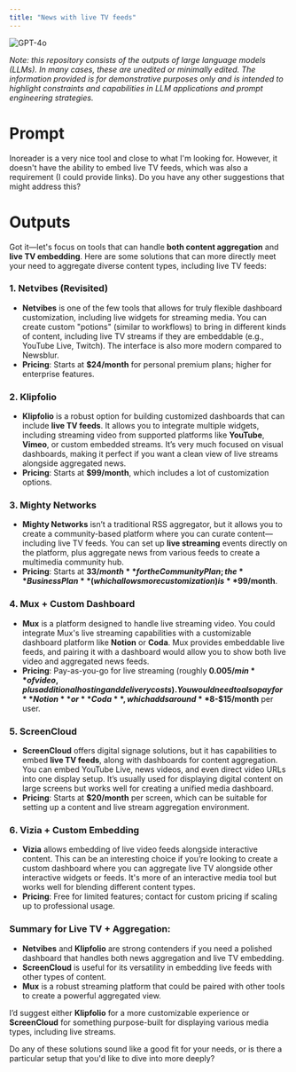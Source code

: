 ```yaml
---
title: "News with live TV feeds"
---
```

![GPT-4o](https://img.shields.io/badge/GPT--4o-3333FF?style=for-the-badge&logo=openai&logoColor=white)



*Note: this repository consists of the outputs of large language models (LLMs). In many cases, these are unedited or minimally edited. The information provided is for demonstrative purposes only and is intended to highlight constraints and capabilities in LLM applications and prompt engineering strategies.*


# Prompt

Inoreader is a very nice tool and close to what I'm looking for. However, it doesn't have the ability to embed live TV feeds, which was also a requirement (I could provide links). Do you have any other suggestions that might address this?

# Outputs

Got it—let's focus on tools that can handle **both content aggregation** and **live TV embedding**. Here are some solutions that can more directly meet your need to aggregate diverse content types, including live TV feeds:

### 1. **Netvibes (Revisited)**
   - **Netvibes** is one of the few tools that allows for truly flexible dashboard customization, including live widgets for streaming media. You can create custom "potions" (similar to workflows) to bring in different kinds of content, including live TV streams if they are embeddable (e.g., YouTube Live, Twitch). The interface is also more modern compared to Newsblur.
   - **Pricing**: Starts at **$24/month** for personal premium plans; higher for enterprise features.

### 2. **Klipfolio**
   - **Klipfolio** is a robust option for building customized dashboards that can include **live TV feeds**. It allows you to integrate multiple widgets, including streaming video from supported platforms like **YouTube**, **Vimeo**, or custom embedded streams. It’s very much focused on visual dashboards, making it perfect if you want a clean view of live streams alongside aggregated news.
   - **Pricing**: Starts at **$99/month**, which includes a lot of customization options.

### 3. **Mighty Networks**
   - **Mighty Networks** isn’t a traditional RSS aggregator, but it allows you to create a community-based platform where you can curate content—including live TV feeds. You can set up **live streaming** events directly on the platform, plus aggregate news from various feeds to create a multimedia community hub.
   - **Pricing**: Starts at **$33/month** for the Community Plan; the **Business Plan** (which allows more customization) is **$99/month**.

### 4. **Mux + Custom Dashboard**
   - **Mux** is a platform designed to handle live streaming video. You could integrate Mux's live streaming capabilities with a customizable dashboard platform like **Notion** or **Coda**. Mux provides embeddable live feeds, and pairing it with a dashboard would allow you to show both live video and aggregated news feeds.
   - **Pricing**: Pay-as-you-go for live streaming (roughly **$0.005/min** of video, plus additional hosting and delivery costs). You would need to also pay for **Notion** or **Coda**, which adds around **$8-$15/month** per user.

### 5. **ScreenCloud**
   - **ScreenCloud** offers digital signage solutions, but it has capabilities to embed **live TV feeds**, along with dashboards for content aggregation. You can embed YouTube Live, news videos, and even direct video URLs into one display setup. It’s usually used for displaying digital content on large screens but works well for creating a unified media dashboard.
   - **Pricing**: Starts at **$20/month** per screen, which can be suitable for setting up a content and live stream aggregation environment.

### 6. **Vizia + Custom Embedding**
   - **Vizia** allows embedding of live video feeds alongside interactive content. This can be an interesting choice if you’re looking to create a custom dashboard where you can aggregate live TV alongside other interactive widgets or feeds. It's more of an interactive media tool but works well for blending different content types.
   - **Pricing**: Free for limited features; contact for custom pricing if scaling up to professional usage.

### Summary for Live TV + Aggregation:
- **Netvibes** and **Klipfolio** are strong contenders if you need a polished dashboard that handles both news aggregation and live TV embedding.
- **ScreenCloud** is useful for its versatility in embedding live feeds with other types of content.
- **Mux** is a robust streaming platform that could be paired with other tools to create a powerful aggregated view.

I’d suggest either **Klipfolio** for a more customizable experience or **ScreenCloud** for something purpose-built for displaying various media types, including live streams.

Do any of these solutions sound like a good fit for your needs, or is there a particular setup that you'd like to dive into more deeply?